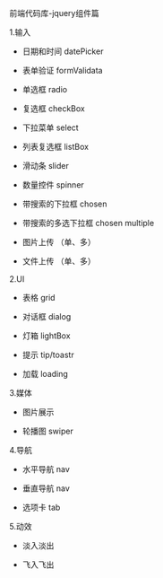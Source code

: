 前端代码库-jquery组件篇

1.输入

- 日期和时间 datePicker

- 表单验证 formValidata

- 单选框 radio

- 复选框 checkBox

- 下拉菜单 select

- 列表复选框 listBox

- 滑动条 slider

- 数量控件 spinner

- 带搜索的下拉框 chosen

- 带搜索的多选下拉框 chosen multiple

- 图片上传 （单、多）

- 文件上传 （单、多）

2.UI

- 表格 grid

- 对话框 dialog

- 灯箱 lightBox

- 提示 tip/toastr

- 加载 loading

3.媒体

- 图片展示

- 轮播图 swiper

4.导航

- 水平导航 nav

- 垂直导航 nav

- 选项卡 tab

5.动效

- 淡入淡出

- 飞入飞出
